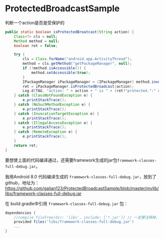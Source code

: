 # ProtectedBroadcastSample
判断一个action是否是受保护的
```java
public static boolean isProtectedBroatcast(String action) {
    Class<?> cls = null;
    Method method = null;
    boolean ret = false;

    try {
        cls = Class.forName("android.app.ActivityThread");
        method = cls.getMethod("getPackageManager", null);
        if (!method.isAccessible()) {
            method.setAccessible(true);
        }
        IPackageManager iPackageManager = (IPackageManager) method.invoke(cls, null);
        ret = iPackageManager.isProtectedBroadcast(action);
        Log.d(TAG, "action: " + action + " is " + (ret?"protected.":" not protected."));
    } catch (ClassNotFoundException e) {
        e.printStackTrace();
    } catch (NoSuchMethodException e) {
        e.printStackTrace();
    } catch (InvocationTargetException e) {
        e.printStackTrace();
    } catch (IllegalAccessException e) {
        e.printStackTrace();
    } catch (RemoteException e) {
        e.printStackTrace();
    }
    return ret;
}
```
要想使上面的代码编译通过，还需要framework生成的jar包`framework-classes-full-debug.jar`。

我用Android 8.0 代码编译生成的 `framework-classes-full-debug.jar`，放到了github，地址为：https://github.com/galian123/ProtectedBroadcastSample/blob/master/mylib/libs/framework-classes-full-debug.jar

在 build.gradle中引用 `framework-classes-full-debug.jar` 包：
```groovy
dependencies {
    //compile fileTree(dir: 'libs', include: ['*.jar']) // 一定要注释掉，否则会发生method数超过65536的问题
    provided files('libs/framework-classes-full-debug.jar')
    ...
}
```

